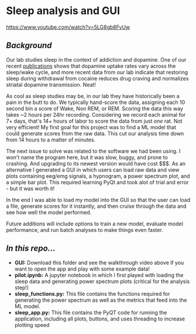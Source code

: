 # Sleep analysis and GUI

https://www.youtube.com/watch?v=5LG8gb8FvUw

## *Background*

Our lab studies sleep in the context of addiction and dopamine. One of our recent [publications](https://www.nature.com/articles/s41386-020-00879-2) shows that dopamine uptake rates vary across the sleep/wake cycle, and more recent data from our lab indicate that restoring sleep during withdrawal from cocaine reduces drug craving and normalizes striatal dopamine transmission.  Neat!

As cool as sleep studies may be, in our lab they have historically been a pain in the butt to do. We typically hand-score the data, assigning each 10 second bin a score of Wake, Non REM, or REM. Scoring the data this way takes ~2 hours per 24hr recording. Considering we record each animal for 7+ days, that's 14+ hours of labor to score the data from just *one* rat. Not very efficient! My first goal for this project was to find a ML model that could generate scores from the raw data. This cut our analysis time down from 14 hours to a matter of minutes.

The next issue to solve was related to the software we had been using. I won't name the program here, but it was slow, buggy, and prone to crashing. And upgrading to its newest version would have cost $$$. As an alternative I generated a GUI in which users can load raw data and view plots containing eeg/emg signals, a hypnogram, a power spectrum plot, and a simple bar plot. This required learning PyQt and took alot of trial and error - but it was worth it!

In the end I was able to load my model into the GUI so that the user can load a file, generate scores for it instantly, and then cruise through the data and see how well the model performed.

Future additions will include options to train a new model, evaluate model performance, and run batch analyses to make things even faster.

## *In this repo...*
* **GUI:** Download this folder and see the walkthrough video above if you want to open the app and play with some example data!
* **pilot.ipynb:** A jupyter notebook in which I first played with loading the sleep data and generating power spectrum plots (critical for the analysis step!)
* **sleep_functions.py:** This file contains the functions required for generating the power spectrum as well as the metrics that feed into the ML model. 
* **sleep_app.py:** This file contains the PyQT code for running the application, including all plots, buttons, and uses threading to increase plotting speed
